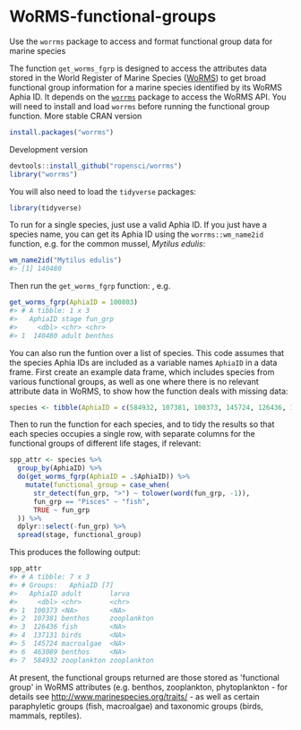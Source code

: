 # WoRMS-functional-groups
Use the `worrms` package to access and format functional group data for marine species

The function `get_worms_fgrp` is designed to access the attributes data stored in the World Register of Marine Species ([WoRMS](https://marinespecies.org)) to get broad functional group information for a marine species identified by its WoRMS Aphia ID. It depends on the [`worrms`](https://github.com/ropensci/worrms) package to access the WoRMS API. You will need to install and load `worrms` before running the functional group function. More stable CRAN version
```R
install.packages("worrms")
```
Development version
```R
devtools::install_github("ropensci/worrms")
library("worrms")
```
You will also need to load the `tidyverse` packages:
```R
library(tidyverse)
```
To run for a single species, just use a valid Aphia ID. If you just have a species name, you can get its Aphia ID using the `worrms::wm_name2id` function, e.g. for the common mussel, *Mytilus edulis*:
```R
wm_name2id("Mytilus edulis")
#> [1] 140480
```
Then run the `get_worms_fgrp` function:
, e.g.
```R
get_worms_fgrp(AphiaID = 100803)
#> # A tibble: 1 x 3
#>   AphiaID stage fun_grp
#>     <dbl> <chr> <chr>  
#> 1  140480 adult benthos
```
You can also run the funtion over a list of species. This code assumes that the species Aphia IDs are included as a variable names `AphiaID` in a data frame. First create an example data frame, which includes species from various functional groups, as well as one where there is no relevant attribute data in WoRMS, to show how the function deals with missing data:
```R
species <- tibble(AphiaID = c(584932, 107381, 100373, 145724, 126436, 137131, 463089))
```
Then to run the function for each species, and to tidy the results so that each species occupies a single row, with separate columns for the functional groups of different life stages, if relevant:
```R
spp_attr <- species %>%
  group_by(AphiaID) %>%
  do(get_worms_fgrp(AphiaID = .$AphiaID)) %>%
    mutate(functional_group = case_when(
      str_detect(fun_grp, ">") ~ tolower(word(fun_grp, -1)),
      fun_grp == "Pisces" ~ "fish",
      TRUE ~ fun_grp
  )) %>%
  dplyr::select(-fun_grp) %>%
  spread(stage, functional_group)
```
This produces the following output:
```R
spp_attr
#> # A tibble: 7 x 3
#> # Groups:   AphiaID [7]
#>   AphiaID adult       larva      
#>     <dbl> <chr>       <chr>      
#> 1  100373 <NA>        <NA>       
#> 2  107381 benthos     zooplankton
#> 3  126436 fish        <NA>       
#> 4  137131 birds       <NA>       
#> 5  145724 macroalgae  <NA>       
#> 6  463089 benthos     <NA>       
#> 7  584932 zooplankton zooplankton
```
At present, the functional groups returned are those stored as 'functional group' in WoRMS attributes (e.g. benthos, zooplankton, phytoplankton - for details see http://www.marinespecies.org/traits/ - as well as certain paraphyletic groups (fish, macroalgae) and taxonomic groups (birds, mammals, reptiles).

